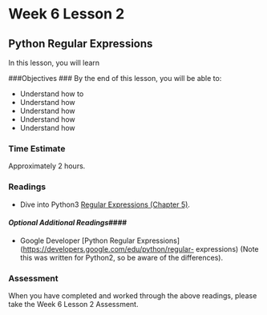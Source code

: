 # Week 6 Lesson 2 #
## Python Regular Expressions ##

In this lesson, you will learn 

###Objectives ###
By the end of this lesson, you will be able to:

- Understand how to 
- Understand how 
- Understand how 
- Understand how 
- Understand how 

### Time Estimate ###

Approximately 2 hours.

### Readings ####

- Dive into Python3 [Regular Expressions (Chapter 5)](http://www.diveintopython3.net/regular-expressions.html).

#### *Optional Additional Readings*####

- Google Developer [Python Regular
Expressions](https://developers.google.com/edu/python/regular-
expressions)  (Note this was written for Python2, so be aware of the
differences).


### Assessment ###

When you have completed and worked through the above readings, please take the Week 6 Lesson 2 Assessment.
